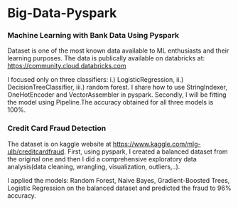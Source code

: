 # Big-Data-Pyspark

### Machine Learning with Bank Data Using Pyspark

Dataset is one of the most known data available to ML enthusiasts and their learning purposes. The data is publically available  on databricks at: https://community.cloud.databricks.com

I focused only on three classifiers: i.) LogisticRegression, ii.) DecisionTreeClassifier, iii.) random forest. I share how to use StringIndexer, OneHotEncoder and VectorAssembler in pyspark. Secondly, I will be fitting the model using Pipeline.The accuracy obtained for all three models is 100%.

### Credit Card Fraud Detection
The dataset is on kaggle website at  https://www.kaggle.com/mlg-ulb/creditcardfraud.
First, using pyspark, I created a balanced dataset from the original one and then I did a comprehensive exploratory data analysis(data cleaning, wrangling, visualization,  outliers,..).

I applied the models: Random Forest, Naive Bayes, Gradient-Boosted Trees, Logistic Regression on the balanced dataset and predicted the fraud to 96% accuracy.
